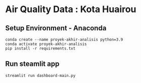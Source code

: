 # Air Quality Data : Kota Huairou

## Setup Environment - Anaconda
```
conda create --name proyek-akhir-analisis python=3.9
conda activate proyek-akhir-analisis
pip install -r requirements.txt
```

## Run steamlit app
```
streamlit run dashboard-main.py
```
